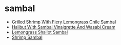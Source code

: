 # sambal

 * [Grilled Shrimp With Fiery Lemongrass Chile Sambal](index/g/grilled-shrimp-with-fiery-lemongrass-chile-sambal-353811.json)
 * [Halibut With Sambal Vinaigrette And Wasabi Cream](index/h/halibut-with-sambal-vinaigrette-and-wasabi-cream-103715.json)
 * [Lemongrass Shallot Sambal](index/l/lemongrass-shallot-sambal-237070.json)
 * [Shrimp Sambal](index/s/shrimp-sambal-14080.json)
